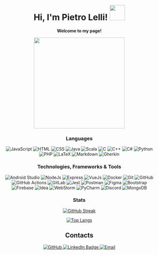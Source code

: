 <h1 align="center">
  Hi, I'm Pietro Lelli!     
  <img src="https://media.giphy.com/media/v1.Y2lkPTc5MGI3NjExdmQwMzBmdTk2Zmt2NWdleG5qOXhvM3ltcnRqcGEwcGpiaGw1bHF1aSZlcD12MV9pbnRlcm5hbF9naWZfYnlfaWQmY3Q9cw/juua9i2c2fA0AIp2iq/giphy.gif" width="50"/> 
</h1>

<p align="center">
  <b>Welcome to my page!</b>
</p>

<div align="center">
  <img src="https://media.giphy.com/media/v1.Y2lkPTc5MGI3NjExZnRhcjRzM242enVvN3dhZ3NicGxpNDh6djJ0dWk4bDRtZHd6MWFjZyZlcD12MV9pbnRlcm5hbF9naWZfYnlfaWQmY3Q9Zw/qgQUggAC3Pfv687qPC/giphy.gif" height="300"/>
</div>

<h3 align="center">Languages</h3>

<p align="center">
  <img src="https://skillicons.dev/icons?i=javascript" title="JavaScript" alt="JavaScript" />
  <img src="https://skillicons.dev/icons?i=html" title="HTML" alt="HTML" />
  <img src="https://skillicons.dev/icons?i=css" title="CSS" alt="CSS" />
  <img src="https://skillicons.dev/icons?i=java" title="Java" alt="Java" />
  <img src="https://skillicons.dev/icons?i=scala" title="Scala" alt="Scala" />
  <img src="https://skillicons.dev/icons?i=c" title="C" alt="C" />
  <img src="https://skillicons.dev/icons?i=cpp" title="C++" alt="C++" />
  <img src="https://skillicons.dev/icons?i=cs" title="C#" alt="C#" />
  <img src="https://skillicons.dev/icons?i=py" title="Python" alt="Python" />
  <img src="https://skillicons.dev/icons?i=php" title="PHP" alt="PHP" />
  <img src="https://skillicons.dev/icons?i=latex" title="LaTeX" alt="LaTeX" />
  <img src="https://skillicons.dev/icons?i=md" title="Markdown" alt="Markdown" />
  <img src="https://skillicons.dev/icons?i=gherkin" title="Gherkin" alt="Gherkin" />

</p>

<h3 align="center">Technologies, Frameworks & Tools</h3>

<p align="center">
  <img src="https://skillicons.dev/icons?i=androidstudio" title="Android Studio" alt="Android Studio" />
  <img src="https://skillicons.dev/icons?i=nodejs" title="NodeJs" alt="NodeJs" />
  <img src="https://skillicons.dev/icons?i=expressjs" title="Express" alt="Express" />
  <img src="https://skillicons.dev/icons?i=vuejs" title="VueJs" alt="VueJs" />
  <img src="https://skillicons.dev/icons?i=docker" title="Docker" alt="Docker" />
  <img src="https://skillicons.dev/icons?i=git" title="Git" alt="Git" />
  <img src="https://skillicons.dev/icons?i=github" title="GitHub" alt="GitHub" />
  <img src="https://skillicons.dev/icons?i=githubactions" title="GitHub Actions" alt="GitHub Actions" />
  <img src="https://skillicons.dev/icons?i=gitlab" title="GitLab" alt="GitLab" />
  <img src="https://skillicons.dev/icons?i=jest" title="Jest" alt="Jest" />
  <img src="https://skillicons.dev/icons?i=postman" title="Postman" alt="Postman" />
  <img src="https://skillicons.dev/icons?i=figma" title="Figma" alt="Figma" />
  <img src="https://skillicons.dev/icons?i=bootstrap" title="Bootstrap" alt="Bootstrap" />
  <img src="https://skillicons.dev/icons?i=firebase" title="Firebase" alt="Firebase" />
  <img src="https://skillicons.dev/icons?i=idea" title="Idea" alt="Idea" />
  <img src="https://skillicons.dev/icons?i=webstorm" title="WebStorm" alt="WebStorm" />
  <img src="https://skillicons.dev/icons?i=pycharm" title="PyCharm" alt="PyCharm" />
  <img src="https://skillicons.dev/icons?i=discord" title="Discord" alt="Discord" />
  <img src="https://skillicons.dev/icons?i=mongodb" title="MongoDB" alt="MongoDB" />
  
  
  




</p>

<h3 align="center">Stats</h3>

<p align="center">
  <a href="https://streak-stats.demolab.com/?user=PietroLelli&theme=dark">
    <img src="https://streak-stats.demolab.com/?user=PietroLelli&theme=dark" alt="GitHub Streak" />
  </a>
</p>

<p align="center">
  <a href="https://github.com/anuraghazra/github-readme-stats">
    <img src="https://github-readme-stats.vercel.app/api/top-langs/?username=PietroLelli&langs_count=30&theme=dracula&bg_color=135,0F2027,203A43,2C5364&layout=compact" alt="Top Langs" />
  </a>
</p>

<h2 align="center">Contacts</h2>

<div align="center" id="badges">
  <a href="https://github.com/PietroLelli">
    <img alt="GitHub" src="https://img.shields.io/badge/-Github-181717?style=for-the-badge&logo=github&logoColor=white" />
  </a> 
  <a href="https://www.linkedin.com/in/pietro-lelli/">
    <img src="https://img.shields.io/badge/LinkedIn-blue?style=for-the-badge&logo=linkedin&logoColor=white" alt="LinkedIn Badge"/>
  </a>
  <a href="mailto:pietro.lelli00@gmail.com">
    <img alt="Email" src="https://img.shields.io/badge/-Email-D14836?style=for-the-badge&logo=gmail&logoColor=white" />
  </a>  
</div>
